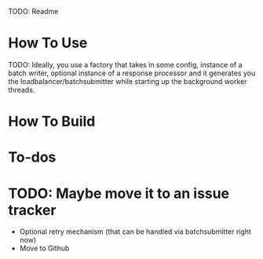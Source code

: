 TODO: Readme

# How To Use
TODO: Ideally, you use a factory that takes in some config, instance of a batch writer, optional instance of a response processor
and it generates you the loadbalancer/batchsubmitter while starting up the background worker threads.

# How To Build

# To-dos
# TODO: Maybe move it to an issue tracker
* Optional retry mechanism (that can be handled via batchsubmitter right now)
* Move to Github